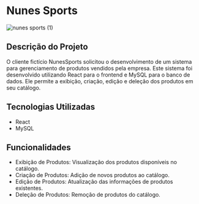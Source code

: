 # Nunes Sports

![nunes sports (1)](https://github.com/matheusvfp/Nunes-Sports/assets/65199677/1d854ada-705b-438a-a3cc-15e73d864e78)

## Descrição do Projeto
O cliente fictício NunesSports solicitou o desenvolvimento de um sistema para gerenciamento de produtos vendidos pela empresa. Este sistema foi desenvolvido utilizando React para o frontend e MySQL para o banco de dados. Ele permite a exibição, criação, edição e deleção dos produtos em seu catálogo.

## Tecnologias Utilizadas
- React
- MySQL

## Funcionalidades
- Exibição de Produtos: Visualização dos produtos disponíveis no catálogo.
- Criação de Produtos: Adição de novos produtos ao catálogo.
- Edição de Produtos: Atualização das informações de produtos existentes.
- Deleção de Produtos: Remoção de produtos do catálogo.

